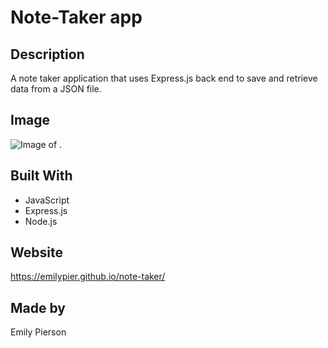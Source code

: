 # Note-Taker app
## Description
A note taker application that uses Express.js back end to save and retrieve data from a JSON file.
## Image
![Image of .](/assets/code-quiz-screenshot.png)
## Built With
* JavaScript
* Express.js
* Node.js
## Website
https://emilypier.github.io/note-taker/
## Made by 
Emily Pierson